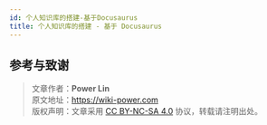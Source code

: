 ```yaml
---
id: 个人知识库的搭建-基于Docusaurus
title: 个人知识库的搭建 - 基于 Docusaurus
---
```


## 参考与致谢 


> 文章作者：**Power Lin**  
> 原文地址：<https://wiki-power.com>  
> 版权声明：文章采用 [CC BY-NC-SA 4.0](https://creativecommons.org/licenses/by/4.0/deed.zh) 协议，转载请注明出处。